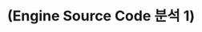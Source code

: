 ---
layout: default
title: "(Engine Source Code 분석 1)"
parent: "(UE SourceCode 분석 🤖)"
has_children: true
nav_order: 1
---
